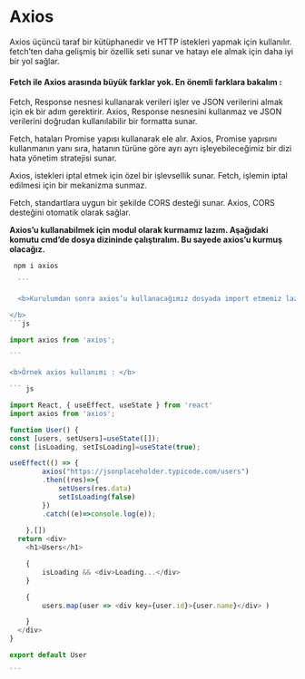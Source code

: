 <h1>Axios</h1>
<p>Axios üçüncü taraf bir kütüphanedir ve HTTP istekleri yapmak için kullanılır. fetch’ten daha gelişmiş bir özellik seti sunar ve hatayı ele almak için daha iyi bir yol sağlar.</p>

<h4> Fetch ile Axios arasında büyük farklar yok. En önemli farklara bakalım :</h4>

Fetch, Response nesnesi kullanarak verileri işler ve JSON verilerini almak için ek bir adım gerektirir. Axios, Response nesnesini kullanmaz ve JSON verilerini doğrudan kullanılabilir bir formatta sunar.

Fetch, hataları Promise yapısı kullanarak ele alır. Axios, Promise yapısını kullanmanın yanı sıra, hatanın türüne göre ayrı ayrı işleyebileceğimiz bir dizi hata yönetim stratejisi sunar.

Axios, istekleri iptal etmek için özel bir işlevsellik sunar. Fetch, işlemin iptal edilmesi için bir mekanizma sunmaz.

Fetch, standartlara uygun bir şekilde CORS desteği sunar. Axios, CORS desteğini otomatik olarak sağlar.

<b>Axios’u kullanabilmek için modul olarak kurmamız lazım. Aşağıdaki komutu cmd’de dosya dizininde çalıştıralım. Bu sayede axios’u kurmuş olacağız. </b>

```` js 
 npm i axios 

  ```

  <b>Kurulumdan sonra axios’u kullanacağımız dosyada import etmemiz lazım.

</b>
```js

import axios from 'axios';

```

<b>Örnek axios kullanımı : </b>

``` js

import React, { useEffect, useState } from 'react'
import axios from 'axios';

function User() {
const [users, setUsers]=useState([]);
const [isLoading, setIsLoading]=useState(true);

useEffect(() => {
        axios("https://jsonplaceholder.typicode.com/users")
        .then((res)=>{
            setUsers(res.data)
            setIsLoading(false)
        })
        .catch((e)=>console.log(e));
        
    },[])
  return <div>
    <h1>Users</h1>

    {
        isLoading && <div>Loading...</div>
    }

    {
        users.map(user => <div key={user.id}>{user.name}</div> )

    }
  </div>
}

export default User

```